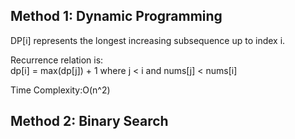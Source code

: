 ## Method 1: Dynamic Programming

DP[i] represents the longest increasing subsequence up to index i.

Recurrence relation is: </br>
dp[i] = max(dp[j]) + 1 where j < i and nums[j] < nums[i]

Time Complexity:O(n^2)

## Method 2: Binary Search

